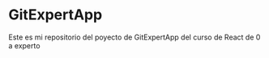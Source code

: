 # GitExpertApp

Este es mi repositorio del poyecto de GitExpertApp del curso de React de 0 a experto
